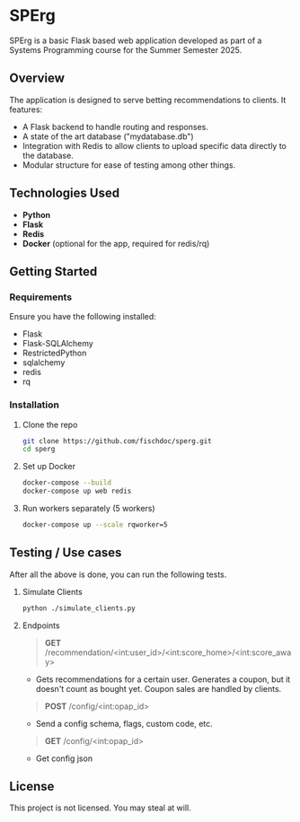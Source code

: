 # SPErg

SPErg is a basic Flask based web application developed as part of a Systems Programming course for the Summer Semester 2025.

## Overview

The application is designed to serve betting recommendations to clients. It features:

- A Flask backend to handle routing and responses.
- A state of the art database ("mydatabase.db")
- Integration with Redis to allow clients to upload specific data directly to the database.
- Modular structure for ease of testing among other things.

## Technologies Used

- **Python**
- **Flask**
- **Redis**
- **Docker** (optional for the app, required for redis/rq)

## Getting Started

### Requirements

Ensure you have the following installed:

- Flask
- Flask-SQLAlchemy
- RestrictedPython
- sqlalchemy
- redis
- rq

### Installation

1. Clone the repo

   ```bash
   git clone https://github.com/fischdoc/sperg.git
   cd sperg

2. Set up Docker

   ```bash
   docker-compose --build
   docker-compose up web redis

3. Run workers separately (5 workers)

   ```bash
   docker-compose up --scale rqworker=5


## Testing / Use cases

After all the above is done, you can run the following tests.

1. Simulate Clients

   ```bash
   python ./simulate_clients.py

2. Endpoints

   > __GET__ /recommendation/\<int:user_id\>/\<int:score_home\>/\<int:score_away\>
   - Gets recommendations for a certain user. Generates a coupon, but it doesn't count as bought yet. Coupon sales are handled by clients.
   
   > __POST__ /config/\<int:opap_id\>
   - Send a config schema, flags, custom code, etc.

   > __GET__ /config/\<int:opap_id\>
   - Get config json


## License

This project is not licensed. You may steal at will.
